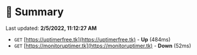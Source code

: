 # 📖 Summary
Last updated: **2/5/2022, 11:12:27 AM**

- `GET` [https://uptimerfree.tk](https://uptimerfree.tk) - **Up** (484ms)
- `GET` [https://monitoruptimer.tk](https://monitoruptimer.tk) - **Down** (52ms)
